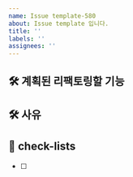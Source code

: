```yaml
---
name: Issue template-580
about: Issue template 입니다.
title: ''
labels: ''
assignees: ''
---
```

## 🛠️ 계획된 리팩토링할 기능  
[//]: # (어떠한 기능 / 화면을 리팩토링하는지 적습니다.)  
  
## 🛠 사유  
[//]: # (해당 기능에서 "왜?" 리팩토링하는지 적습니다.)  
  
## 📝 check-lists  
- [ ]